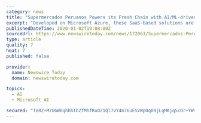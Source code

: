 ```yaml
---
category: news
title: "Supermercados Peruanos Powers its Fresh Chain with AI/ML-driven Supply Chain Solutions from JDA"
excerpt: "Developed on Microsoft Azure, these SaaS-based solutions are driven by AI and ML from Blue Yonder for exacting precision and to make more informed, risk-aware business decisions. “No matter what, inventory out-of-stocks cost lost sales and worse, prevent future sales. With the ever-evolving grocery market and myriad of options for shoppers ..."
publishedDateTime: 2020-01-02T19:08:00Z
sourceUrl: https://www.newswiretoday.com/news/172063/Supermercados-Peruanos-Powers-its-Fresh-Chain-with-AI-and-ML-driven-Supply-Chain-Solutions-from-JDA/
type: article
quality: 7
heat: 7
published: false

provider:
  name: Newswire Today
  domain: newswiretoday.com

topics:
  - AI
  - Microsoft AI

secured: "TeRZ+M7UGW8qhhhIbZfMhfRuOZ1Ql7VY4m76uESVWpOq00jLgMKjq5cOr+YWsdxwSyolSyUL4GkDeLRQvLH9LCa8KNN9VcV5DGrgSAOwUL2/ni0OcjiKNofqOHxGuW7fKKZFDTLTf7YOFXSQd8U4idmFtM4dBOi/2L3wrTC5YbOJhzqw2HdP/c5Ylen4SpPDki2qGLVqUABjMO35P4XlQtYobGaYy3FVjX56S+fOyA7RcMfqzihB09DdH60GMGrTKF/+/H6mzdMfY/sX46rihQ==;IQCID3YOfA/V2kcyk0aV6A=="
---
```


